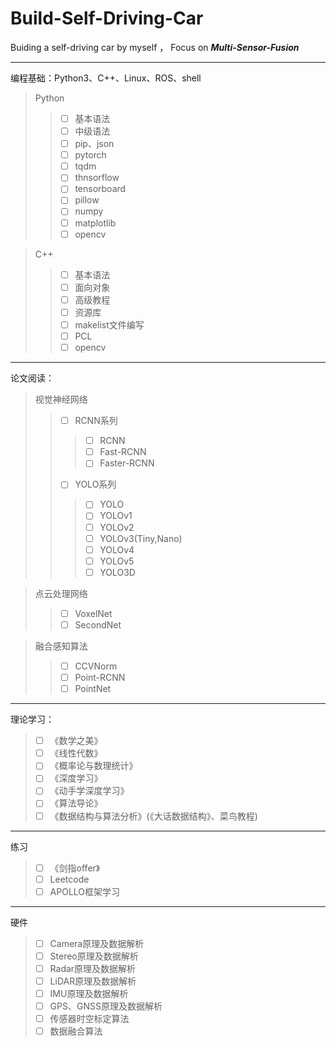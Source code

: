 # Build-Self-Driving-Car
Buiding a self-driving car by myself ， Focus on ___Multi-Sensor-Fusion___
****
编程基础：Python3、C++、Linux、ROS、shell
>Python
>>- [ ] 基本语法
>>- [ ] 中级语法
>>- [ ] pip、json
>> - [ ] pytorch
>>- [ ] tqdm
>>- [ ] thnsorflow
>>- [ ] tensorboard
>>- [ ] pillow
>>- [ ] numpy
>>- [ ] matplotlib
>>- [ ] opencv

>C++
>>- [ ] 基本语法
>>- [ ] 面向对象
>>- [ ] 高级教程
>>- [ ] 资源库
>>- [ ] makelist文件编写
>>- [ ] PCL
>>- [ ] opencv

****
论文阅读：
>视觉神经网络
>>- [ ] RCNN系列
>>>- [ ] RCNN
>>>- [ ] Fast-RCNN
>>>- [ ] Faster-RCNN
>>- [ ] YOLO系列
>>>- [ ] YOLO
>>>- [ ] YOLOv1
>>>- [ ] YOLOv2
>>>- [ ] YOLOv3(Tiny,Nano)
>>>- [ ] YOLOv4
>>>- [ ] YOLOv5
>>>- [ ] YOLO3D

>点云处理网络
>>- [ ] VoxelNet
>>- [ ] SecondNet

>融合感知算法
>>- [ ] CCVNorm
>>- [ ] Point-RCNN
>>- [ ] PointNet

****
理论学习：
>- [ ] 《数学之美》
>- [ ] 《线性代数》
>- [ ] 《概率论与数理统计》
>- [ ] 《深度学习》
>- [ ] 《动手学深度学习》
>- [ ] 《算法导论》
>- [ ] 《数据结构与算法分析》(《大话数据结构》、菜鸟教程)

****
练习
>- [ ] 《剑指offer》
>- [ ] Leetcode
>- [ ] APOLLO框架学习

****
硬件
>- [ ] Camera原理及数据解析
>- [ ] Stereo原理及数据解析
>- [ ] Radar原理及数据解析
>- [ ] LiDAR原理及数据解析
>- [ ] IMU原理及数据解析
>- [ ] GPS、GNSS原理及数据解析
>- [ ] 传感器时空标定算法
>- [ ] 数据融合算法